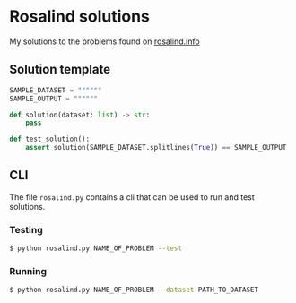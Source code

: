 # Rosalind solutions
My solutions to the problems found on [rosalind.info](http://rosalind.info/problems/locations/)

## Solution template

```python
SAMPLE_DATASET = """"""
SAMPLE_OUTPUT = """"""

def solution(dataset: list) -> str:
    pass

def test_solution():
    assert solution(SAMPLE_DATASET.splitlines(True)) == SAMPLE_OUTPUT
```

## CLI 

The file `rosalind.py` contains a cli that can be used to run and test solutions. 

### Testing
```bash
$ python rosalind.py NAME_OF_PROBLEM --test
```
### Running
```bash
$ python rosalind.py NAME_OF_PROBLEM --dataset PATH_TO_DATASET
```

